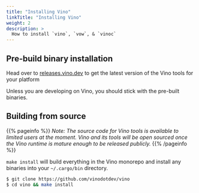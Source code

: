 ```yaml
---
title: "Installing Vino"
linkTitle: "Installing Vino"
weight: 2
description: >
  How to install `vino`, `vow`, & `vinoc`
---
```


## Pre-build binary installation

Head over to [releases.vino.dev](https://releases.vino.dev/) to get the latest version of the Vino tools for your platform

Unless you are developing on Vino, you should stick with the pre-built binaries.

## Building from source

{{% pageinfo %}}
_Note: The source code for Vino tools is available to limited users at the moment. Vino and its tools will be open sourced once the Vino runtime is mature enough to be released publicly._
{{% /pageinfo %}}

`make install` will build everything in the Vino monorepo and install any binaries into your `~/.cargo/bin` directory.

```sh
$ git clone https://github.com/vinodotdev/vino
$ cd vino && make install
```
